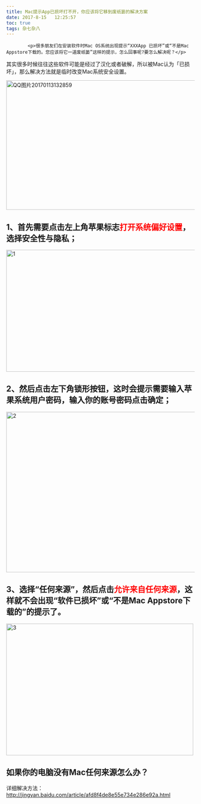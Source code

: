 ```yaml
---
title: Mac提示App已损坏打不开，你应该将它移到废纸篓的解决方案
date: 2017-8-15   12:25:57
toc: true
tags: 杂七杂八
---
```


			<p>很多朋友们在安装软件时Mac OS系统出现提示“XXXApp 已损坏”或“不是Mac Appstore下载的。您应该将它一道废纸篓”这样的提示，怎么回事呢?要怎么解决呢？</p>
<p>其实很多时候往往这些软件可能是经过了汉化或者破解，所以被Mac认为「已损坏」，那么解决方法就是临时改变Mac系统安全设置。</p>
<p><a href="http://www.webqianduan.cn/wp-content/uploads/2017/01/QQ图片20170113132859.png"><img class="alignnone size-full wp-image-596" alt="QQ图片20170113132859" src="http://www.webqianduan.cn/wp-content/uploads/2017/01/QQ图片20170113132859.png" width="843" height="346"></a></p>
<h2>1、首先需要点击左上角苹果标志<span style="color: #ff0000;">打开<strong>系统偏好设置</strong></span>，选择安全性与隐私；</h2>
<p><a href="http://www.webqianduan.cn/wp-content/uploads/2017/01/1.jpg"><img class="alignnone size-full wp-image-597" alt="1" src="http://www.webqianduan.cn/wp-content/uploads/2017/01/1.jpg" width="600" height="326"></a></p>
<h2>2、然后点击左下角锁形按钮，这时会提示需要输入苹果系统用户密码，输入你的账号密码点击确定；</h2>
<p><a href="http://www.webqianduan.cn/wp-content/uploads/2017/01/2.jpg"><img class="alignnone size-full wp-image-598" alt="2" src="http://www.webqianduan.cn/wp-content/uploads/2017/01/2.jpg" width="550" height="429"></a></p>
<h2>3、选择“任何来源”，然后点击<span style="color: #ff0000;">允许来自任何来源</span>，这样就不会出现“软件已损坏”或“不是Mac Appstore下载的”的提示了。</h2>
<p><a href="http://www.webqianduan.cn/wp-content/uploads/2017/01/3.jpg"><img class="alignnone size-full wp-image-599" alt="3" src="http://www.webqianduan.cn/wp-content/uploads/2017/01/3.jpg" width="500" height="352"></a></p>
<h2 title="Mac任何来源不见了，Mac任何来源消失了怎么办？">如果你的电脑没有Mac任何来源怎么办？</h2>
<p>详细解决方法：<a href="http://jingyan.baidu.com/article/afd8f4de8e55e734e286e92a.html">http://jingyan.baidu.com/article/afd8f4de8e55e734e286e92a.html</a></p>
<p> </p>
		